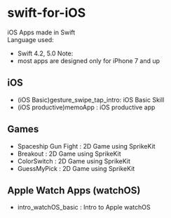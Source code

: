 # swift-for-iOS
iOS Apps made in Swift <br>
Language used:  
* Swift 4.2, 5.0
Note: 
* most apps are designed only for iPhone 7 and up

## iOS
* (iOS Basic)gesture_swipe_tap_intro: iOS Basic Skill <br>
* (iOS productive)memoApp           : iOS productive app <br>
  
## Games
* Spaceship Gun Fight               : 2D Game using SprikeKit <br>
* Breakout                          : 2D Game using SprikeKit <br>
* ColorSwitch	                      : 2D Game using SprikeKit <br>
* GuessMyPick	                      : 2D Game using SprikeKit <br>
  
## Apple Watch Apps (watchOS)
* intro_watchOS_basic	              : Intro to Apple watchOS <br>

